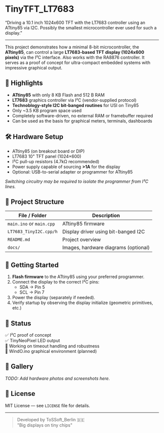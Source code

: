 # TinyTFT_LT7683
“Driving a 10.1 inch 1024x600 TFT with the LT7683 controller using an ATtiny85 via I2C. Possibly the smallest microcontroller ever used for such a display.”


---

This project demonstrates how a minimal 8-bit microcontroller, the **ATtiny85**, can control a large **LT7683-based TFT display (1024x600 pixels)** via the I²C interface. Also works with the RA8876 controller. It serves as a proof of concept for ultra-compact embedded systems with impressive graphical output.

## 🧠 Highlights

- **ATtiny85** with only 8 KB Flash and 512 B RAM
- **LT7683** graphics controller via I²C (vendor-supplied protocol)
- **Technoblogy-style I2C bit-banged routines** for USI on Tiny85
- Only ~3.5 KB program space used
- Completely software-driven, no external RAM or framebuffer required
- Can be used as the basis for graphical meters, terminals, dashboards

## 🛠️ Hardware Setup

- ATtiny85 (on breakout board or DIP)
- LT7683 10" TFT panel (1024×600)
- I²C pull-up resistors (4.7kΩ recommended)
- Power supply capable of sourcing **>1A** for the display
- Optional: USB-to-serial adapter or programmer for ATtiny85

_Switching circuitry may be required to isolate the programmer from I²C lines._

## 📂 Project Structure

| File / Folder | Description |
|---------------|-------------|
| `main.ino` or `main.cpp` | ATtiny85 firmware |
| `LT7683_TinyI2C.cpp/h` | Display driver using bit-banged I2C |
| `README.md` | Project overview |
| `docs/` | Images, hardware diagrams (optional) |

## 🚀 Getting Started

1. **Flash firmware** to the ATtiny85 using your preferred programmer.
2. Connect the display to the correct I²C pins:
   - SDA → Pin 5
   - SCL → Pin 7
3. Power the display (separately if needed).
4. Verify startup by observing the display initialize (geometric primitives, etc.)

## 🧪 Status

✅ I²C proof of concept  
✅ TinyNeoPixel LED output  
🧪 Working on timeout handling and robustness  
🧪 WindO.ino graphical environment (planned)

## 📸 Gallery

_TODO: Add hardware photos and screenshots here._

## 📝 License

MIT License — see `LICENSE` file for details.

---

> Developed by ToSSoft_Berlin 🇩🇪  
> "Big displays on tiny chips"

